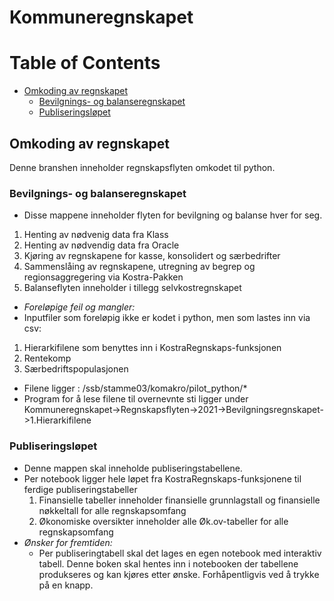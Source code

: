 # Kommuneregnskapet

Table of Contents
=================

* [Omkoding av regnskapet](#omkoding-av-regnskapet)
  * [Bevilgnings- og balanseregnskapet](#bevilgnings--og-balanseregnskapet)
  * [Publiseringsløpet](#publiseringsløpet)

## Omkoding av regnskapet

Denne branshen inneholder regnskapsflyten omkodet til python. 

### Bevilgnings- og balanseregnskapet

  - Disse mappene inneholder flyten for bevilgning og balanse hver for seg. 
  1. Henting av nødvenig data fra Klass
  2. Henting av nødvendig data fra Oracle
  3. Kjøring av regnskapene for kasse, konsolidert og særbedrifter
  4. Sammenslåing av regnskapene, utregning av begrep og regionsaggregering via Kostra-Pakken
  5. Balanseflyten inneholder i tillegg selvkostregnskapet

  - *Foreløpige feil og mangler:*
  - Inputfiler som foreløpig ikke er kodet i python, men som lastes inn via csv:
  1. Hierarkifilene som benyttes inn i KostraRegnskaps-funksjonen
  2. Rentekomp
  3. Særbedriftspopulasjonen
  - Filene ligger : /ssb/stamme03/komakro/pilot_python/*
  - Program for å lese filene til overnevnte sti ligger under Kommuneregnskapet->Regnskapsflyten->2021->Bevilgningsregnskapet->1.Hierarkifilene

### Publiseringsløpet

  - Denne mappen skal inneholde publiseringstabellene. 
  - Per notebook ligger hele løpet fra KostraRegnskaps-funksjonene til ferdige publiseringstabeller
    1. Finansielle tabeller inneholder finansielle grunnlagstall og finansielle nøkkeltall for alle regnskapsomfang
    2. Økonomiske oversikter inneholder alle Øk.ov-tabeller for alle regnskapsomfang
  - *Ønsker for fremtiden:*
    - Per publiseringtabell skal det lages en egen notebook med interaktiv tabell. Denne boken skal hentes inn i notebooken der tabellene produkseres og kan kjøres etter ønske. Forhåpentligvis ved å trykke på en knapp. 
